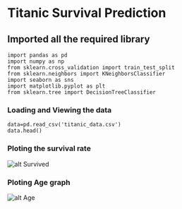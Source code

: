 # Titanic Survival Prediction


## Imported all the required library
```
import pandas as pd
import numpy as np
from sklearn.cross_validation import train_test_split
from sklearn.neighbors import KNeighborsClassifier
import seaborn as sns
import matplotlib.pyplot as plt
from sklearn.tree import DecisionTreeClassifier

```
### Loading and Viewing the data

~~~
data=pd.read_csv('titanic_data.csv')
data.head()
~~~

### Ploting the survival rate

![alt Survived](https://github.com/rahuljadli/Titanic-Survival-Prediction/tree/master/screen_shots/survival.png)

### Ploting Age graph

![alt Age](https://github.com/rahuljadli/Titanic-Survival-Prediction/blob/master/screen_shots/Age.png)
